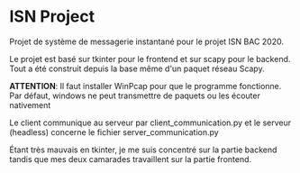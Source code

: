 # ISN Project

Projet de système de messagerie instantané pour le projet ISN BAC 2020.

Le projet est basé sur tkinter pour le frontend et sur scapy pour le backend. Tout a été construit depuis la base même d'un paquet réseau Scapy.

**ATTENTION**: Il faut installer WinPcap pour que le programme fonctionne. Par défaut, windows ne peut transmettre de paquets ou les écouter nativement

Le client communique au serveur par client_communication.py et le serveur (headless) concerne le fichier server_communication.py

Étant très mauvais en tkinter, je me suis concentré sur la partie backend tandis que mes deux camarades travaillent sur la partie frontend.

